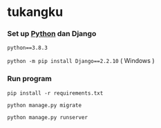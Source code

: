 # tukangku

### Set up [Python](https://www.python.org/downloads/) dan Django

`python==3.8.3`

`python -m pip install Django==2.2.10` ( Windows )

### Run program

`pip install -r requirements.txt`

`python manage.py migrate`

`python manage.py runserver`
